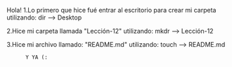 Hola!
1.Lo primero que hice fué entrar al escritorio para crear mi carpeta utilizando:
           dir --> Desktop

2.Hice mi carpeta llamada "Lección-12" utilizando:
           mkdr --> Lección-12

3.Hice mi archivo llamado: "README.md" utilizando:
          touch --> README.md

          Y YA (:
